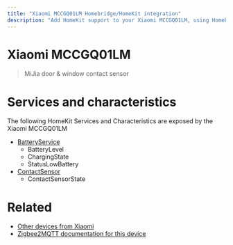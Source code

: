 ```yaml
---
title: "Xiaomi MCCGQ01LM Homebridge/HomeKit integration"
description: "Add HomeKit support to your Xiaomi MCCGQ01LM, using Homebridge, Zigbee2MQTT and homebridge-z2m."
---
```

<!---
This file has been GENERATED using src/docgen/docgen.ts
DO NOT EDIT THIS FILE MANUALLY!
-->
# Xiaomi MCCGQ01LM
> MiJia door & window contact sensor


# Services and characteristics
The following HomeKit Services and Characteristics are exposed by
the Xiaomi MCCGQ01LM

* [BatteryService](../../battery.md)
  * BatteryLevel
  * ChargingState
  * StatusLowBattery
* [ContactSensor](../../sensors.md)
  * ContactSensorState


# Related
* [Other devices from Xiaomi](../index.md#xiaomi)
* [Zigbee2MQTT documentation for this device](https://www.zigbee2mqtt.io/devices/MCCGQ01LM.html)